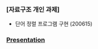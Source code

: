 ### [자료구조 개인 과제]
- 단어 정렬 프로그램 구현 (200615)

### [Presentation](https://github.com/furthermares/KPU-DS-A3/blob/main/%EC%9E%90%EA%B5%AC-3%EC%B0%A8%EA%B3%BC%EC%A0%9C-%EC%A0%84%EC%83%81%EB%AF%BC.pptx)
